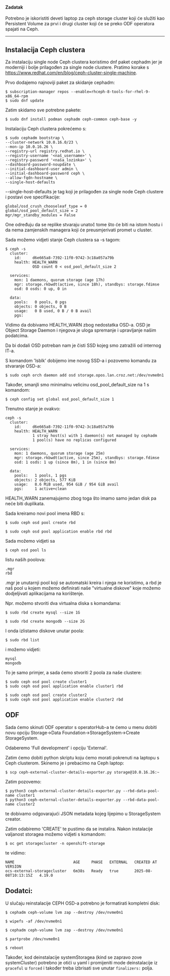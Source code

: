 #### Zadatak

Potrebno je iskoristiti deveti laptop za ceph storage cluster koji će služiti kao Persistent Volume za prvi i drugi cluster koji će se preko ODF operatora spajati na Ceph.

---
## Instalacija Ceph clustera

Za instalaciju single node Ceph clustera koristimo dnf paket cephadm jer je moderniji i bolje prilagođen za single node clustere. Pratimo korake s https://www.redhat.com/en/blog/ceph-cluster-single-machine. 

Prvo dodajemo najnoviji paket za skidanje cephadm:

    $ subscription-manager repos --enable=rhceph-8-tools-for-rhel-9-x86_64-rpm
    $ sudo dnf update

Zatim skidamo sve potrebne pakete:

    $ sudo dnf install podman cephadm ceph-common ceph-base -y

Instalaciju Ceph clustera pokrećemo s:

```
$ sudo cephadm bootstrap \
--cluster-network 10.0.16.0/23 \
--mon-ip 10.0.16.26 \
--registry-url registry.redhat.io \
--registry-username '<naš_username>' \
--registry-password '<naša_lozinka>' \
--dashboard-password-noupdate \
--initial-dashboard-user admin \
--initial-dashboard-password ceph \
--allow-fqdn-hostname \
--single-host-defaults
```

--single-host-defaults je tag koji je prilagođen za single node Ceph clustere i postavi ove specifikacije:

```
global/osd_crush_chooseleaf_type = 0
global/osd_pool_default_size = 2
mgr/mgr_standby_modules = False
```
One određuju da se replike stvaraju unatoč tome što će biti na istom hostu i da nema zamjenskih managera koji će preusmjerivati promet u cluster.

Sada možemo vidjeti stanje Ceph clustera sa -s tagom:

```
$ ceph -s
  cluster:
    id:     d6e665a8-7392-11f0-9742-3c18a057a79b
    health: HEALTH_WARN
            OSD count 0 < osd_pool_default_size 2
 
  services:
    mon: 1 daemons, quorum storage (age 17h)
    mgr: storage.rkbwdt(active, since 18h), standbys: storage.fdimse
    osd: 0 osds: 0 up, 0 in
 
  data:
    pools:   0 pools, 0 pgs
    objects: 0 objects, 0 B
    usage:   0 B used, 0 B / 0 B avail
    pgs:     
```

Vidimo da dobivamo HEALTH_WARN zbog nedostatka OSD-a. OSD je Object Storage Daemon i njegova je uloga spremanje i upravljanje našim podatcima.

Da bi dodali OSD potreban nam je čisti SSD kojeg smo zatražili od internog IT-a.

S komandom 'lsblk' dobijemo ime novog SSD-a i pozovemo komandu za stvaranje OSD-a:

    $ sudo ceph orch daemon add osd storage.opos.lan.croz.net:/dev/nvme0n1


Također, smanjli smo minimalnu velicinu osd_pool_default_size na 1 s komandom:

    $ ceph config set global osd_pool_default_size 1

Trenutno stanje je ovakvo:

```
ceph -s
  cluster:
    id:     d6e665a8-7392-11f0-9742-3c18a057a79b
    health: HEALTH_WARN
            1 stray host(s) with 1 daemon(s) not managed by cephadm
            1 pool(s) have no replicas configured
 
  services:
    mon: 1 daemons, quorum storage (age 25m)
    mgr: storage.rkbwdt(active, since 25m), standbys: storage.fdimse
    osd: 1 osds: 1 up (since 8m), 1 in (since 8m)
 
  data:
    pools:   1 pools, 1 pgs
    objects: 2 objects, 577 KiB
    usage:   8.6 MiB used, 954 GiB / 954 GiB avail
    pgs:     1 active+clean
```

HEALTH_WARN zanemajujemo zbog toga što imamo samo jedan disk pa neće biti duplikata.

Sada kreiramo novi pool imena RBD s:

    $ sudo ceph osd pool create rbd

    $ sudo ceph osd pool application enable rbd rbd

Sada možemo vidjeti sa 

    $ ceph osd pool ls

listu naših poolova:

    .mgr
    rbd

.mgr je unutarnji pool koji se automatski kreira i njega ne koristimo, a rbd je naš pool u kojem možemo definirati naše "virtualne diskove" koje možemo dodjeljivati aplikacijama na korištenje.

Npr. možemo stvoriti dva virtualna diska s komandama:

```
$ sudo rbd create mysql --size 1G

$ sudo rbd create mongodb --size 2G
```
I onda izlistamo diskove unutar poola:

    $ sudo rbd list

i možemo vidjeti:

    mysql
    mongodb

To je samo primjer, a sada ćemo stvoriti 2 poola za naše clustere:

```
$ sudo ceph osd pool create cluster1
$ sudo ceph osd pool application enable cluster1 rbd

$ sudo ceph osd pool create cluster2
$ sudo ceph osd pool application enable cluster2 rbd
```
## ODF
Sada ćemo skinuti ODF operator s operatorHub-a te ćemo u menu dobiti novu opciju Storage->Data Foundation->StorageSystem->Create StorageSystem.

Odaberemo 'Full development' i opciju 'External'.

Zatim ćemo dobiti python skriptu koju ćemo morati pokrenuti na laptopu s Ceph clusterom. Skinemo je i prebacimo na Ceph laptop:

    $ scp ceph-external-cluster-details-exporter.py storage@10.0.16.26:~

Zatim pozovemo:

```
$ python3 ceph-external-cluster-details-exporter.py --rbd-data-pool-name cluster1
$ python3 ceph-external-cluster-details-exporter.py --rbd-data-pool-name cluster2
```

te dobivamo odgovarajući JSON metadata kojeg lijepimo u StorageSystem creator.

Zatim odabiremo 'CREATE' te pustimo da se instalira. Nakon instalacije valjanost storagea možemo vidjeti s komandom:

    $ oc get storagecluster -n openshift-storage

te vidimo:

```
NAME                          AGE     PHASE   EXTERNAL   CREATED AT             VERSION
ocs-external-storagecluster   6m38s   Ready   true       2025-08-08T10:13:15Z   4.19.0
```


## Dodatci:

U slučaju reinstalacije CEPH OSD-a potrebno je formatirati kompletni disk:
```
$ cephadm ceph-volume lvm zap --destroy /dev/nvme0n1

$ wipefs -af /dev/nvme0n1

$ cephadm ceph-volume lvm zap --destroy /dev/nvme0n1

$ partprobe /dev/nvme0n1

$ reboot
```

Također, kod deinstalacije systemStoragea (kind se zapravo zove systemCluster) potrebno je otići u yaml i promijeniti mode deinstalacije iz ```graceful``` u ```forced``` i također treba izbrisati sve unutar ```finalizers:``` polja.